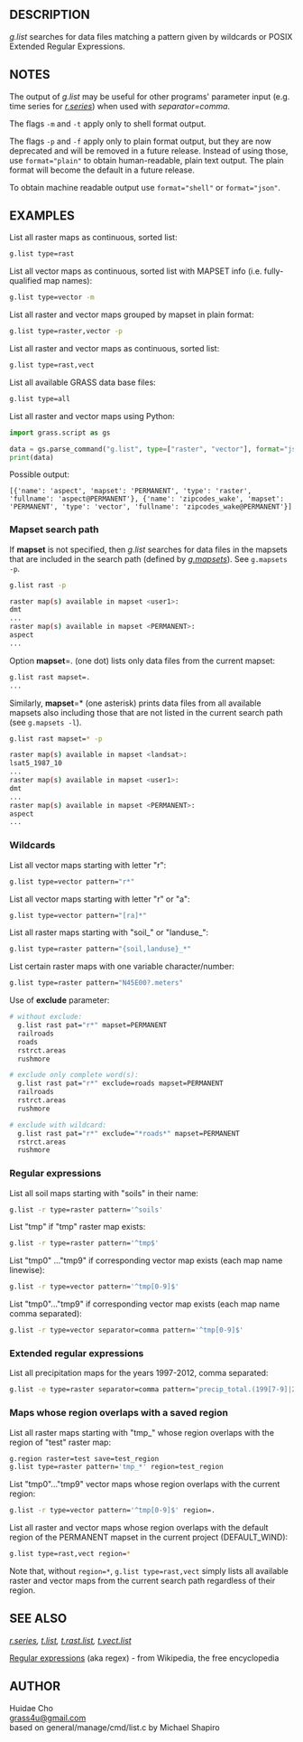 ## DESCRIPTION

*g.list* searches for data files matching a pattern given by wildcards
or POSIX Extended Regular Expressions.

## NOTES

The output of *g.list* may be useful for other programs' parameter input
(e.g. time series for *[r.series](r.series.md)*) when used with
*separator=comma*.

The flags `-m` and `-t` apply only to shell format output.

The flags `-p` and `-f` apply only to plain format output, but they are now
deprecated and will be removed in a future release. Instead of using those, use
`format="plain"` to obtain human-readable, plain text output. The plain format
will become the default in a future release.

To obtain machine readable output use `format="shell"` or `format="json"`.

## EXAMPLES

List all raster maps as continuous, sorted list:

```sh
g.list type=rast
```

List all vector maps as continuous, sorted list with MAPSET info (i.e.
fully-qualified map names):

```sh
g.list type=vector -m
```

List all raster and vector maps grouped by mapset in plain format:

```sh
g.list type=raster,vector -p
```

List all raster and vector maps as continuous, sorted list:

```sh
g.list type=rast,vect
```

List all available GRASS data base files:

```sh
g.list type=all
```

List all raster and vector maps using Python:

```python
import grass.script as gs

data = gs.parse_command("g.list", type=["raster", "vector"], format="json")
print(data)
```

Possible output:

```text
[{'name': 'aspect', 'mapset': 'PERMANENT', 'type': 'raster', 'fullname': 'aspect@PERMANENT'}, {'name': 'zipcodes_wake', 'mapset': 'PERMANENT', 'type': 'vector', 'fullname': 'zipcodes_wake@PERMANENT'}]
```

### Mapset search path

If **mapset** is not specified, then *g.list* searches for data files in
the mapsets that are included in the search path (defined by
*[g.mapsets](g.mapsets.md)*). See `g.mapsets -p`.

```sh
g.list rast -p

raster map(s) available in mapset <user1>:
dmt
...
raster map(s) available in mapset <PERMANENT>:
aspect
...
```

Option **mapset**=. (one dot) lists only data files from the current
mapset:

```sh
g.list rast mapset=.
...
```

Similarly, **mapset**=\* (one asterisk) prints data files from all
available mapsets also including those that are not listed in the
current search path (see `g.mapsets -l`).

```sh
g.list rast mapset=* -p

raster map(s) available in mapset <landsat>:
lsat5_1987_10
...
raster map(s) available in mapset <user1>:
dmt
...
raster map(s) available in mapset <PERMANENT>:
aspect
...
```

### Wildcards

List all vector maps starting with letter "r":

```sh
g.list type=vector pattern="r*"
```

List all vector maps starting with letter "r" or "a":

```sh
g.list type=vector pattern="[ra]*"
```

List all raster maps starting with "soil\_" or "landuse\_":

```sh
g.list type=raster pattern="{soil,landuse}_*"
```

List certain raster maps with one variable character/number:

```sh
g.list type=raster pattern="N45E00?.meters"
```

Use of **exclude** parameter:

```sh
# without exclude:
  g.list rast pat="r*" mapset=PERMANENT
  railroads
  roads
  rstrct.areas
  rushmore

# exclude only complete word(s):
  g.list rast pat="r*" exclude=roads mapset=PERMANENT
  railroads
  rstrct.areas
  rushmore

# exclude with wildcard:
  g.list rast pat="r*" exclude="*roads*" mapset=PERMANENT
  rstrct.areas
  rushmore
```

### Regular expressions

List all soil maps starting with "soils" in their name:

```sh
g.list -r type=raster pattern='^soils'
```

List "tmp" if "tmp" raster map exists:

```sh
g.list -r type=raster pattern='^tmp$'
```

List "tmp0" ..."tmp9" if corresponding vector map exists (each map name
linewise):

```sh
g.list -r type=vector pattern='^tmp[0-9]$'
```

List "tmp0"..."tmp9" if corresponding vector map exists (each map name
comma separated):

```sh
g.list -r type=vector separator=comma pattern='^tmp[0-9]$'
```

### Extended regular expressions

List all precipitation maps for the years 1997-2012, comma separated:

```sh
g.list -e type=raster separator=comma pattern="precip_total.(199[7-9]|200[0-9]|201[0-2]).sum"
```

### Maps whose region overlaps with a saved region

List all raster maps starting with "tmp\_" whose region overlaps with
the region of "test" raster map:

```sh
g.region raster=test save=test_region
g.list type=raster pattern='tmp_*' region=test_region
```

List "tmp0"..."tmp9" vector maps whose region overlaps with the current
region:

```sh
g.list -r type=vector pattern='^tmp[0-9]$' region=.
```

List all raster and vector maps whose region overlaps with the default
region of the PERMANENT mapset in the current project (DEFAULT_WIND):

```sh
g.list type=rast,vect region=*
```

Note that, without `region=*`, `g.list type=rast,vect` simply lists all
available raster and vector maps from the current search path regardless
of their region.

## SEE ALSO

*[r.series](r.series.md), [t.list](t.list.md),
[t.rast.list](t.rast.list.md), [t.vect.list](t.vect.list.md)*

[Regular expressions](https://en.wikipedia.org/wiki/Regular_expression)
(aka regex) - from Wikipedia, the free encyclopedia

## AUTHOR

Huidae Cho  
<grass4u@gmail.com>  
based on general/manage/cmd/list.c by Michael Shapiro
